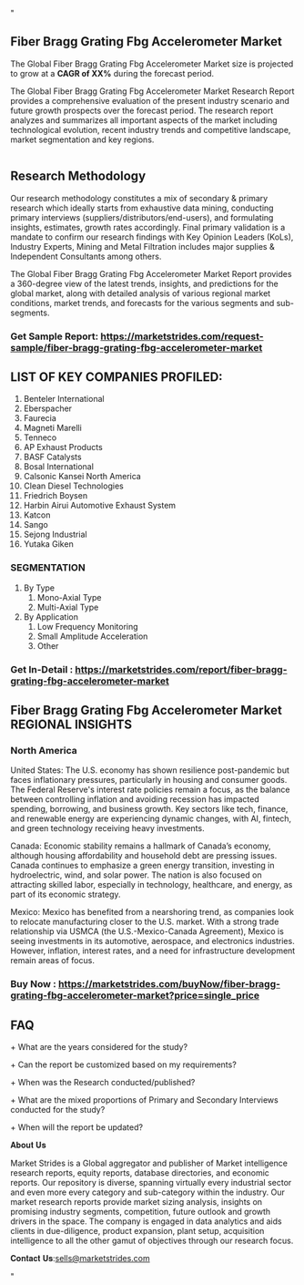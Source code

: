 <p>"</p>
<h2>Fiber Bragg Grating Fbg Accelerometer Market</h2>
<p>The Global Fiber Bragg Grating Fbg Accelerometer Market size is projected to grow at a <strong>CAGR of XX%</strong> during the forecast period.</p>
<p>The Global Fiber Bragg Grating Fbg Accelerometer Market Research Report provides a comprehensive evaluation of the present industry scenario and future growth prospects over the forecast period. The research report analyzes and summarizes all important aspects of the market including technological evolution, recent industry trends and competitive landscape, market segmentation and key regions.</p>
<p><img alt="" /></p>
<h2>Research Methodology</h2>
<p>Our research methodology constitutes a mix of secondary &amp; primary research which ideally starts from exhaustive data mining, conducting primary interviews (suppliers/distributors/end-users), and formulating insights, estimates, growth rates accordingly. Final primary validation is a mandate to confirm our research findings with Key Opinion Leaders (KoLs), Industry Experts, Mining and Metal Filtration includes major supplies &amp; Independent Consultants among others.</p>
<p>The Global Fiber Bragg Grating Fbg Accelerometer Market Report provides a 360-degree view of the latest trends, insights, and predictions for the global market, along with detailed analysis of various regional market conditions, market trends, and forecasts for the various segments and sub-segments.</p>
<h3><strong>Get Sample Report: <a href="https://marketstrides.com/request-sample/fiber-bragg-grating-fbg-accelerometer-market">https://marketstrides.com/request-sample/fiber-bragg-grating-fbg-accelerometer-market</a></strong></h3>
<h2>LIST OF KEY COMPANIES PROFILED:</h2>
<ol>
<li>Benteler International</li>
<li>Eberspacher</li>
<li>Faurecia</li>
<li>Magneti Marelli</li>
<li>Tenneco</li>
<li>AP Exhaust Products</li>
<li>BASF Catalysts</li>
<li>Bosal International</li>
<li>Calsonic Kansei North America</li>
<li>Clean Diesel Technologies</li>
<li>Friedrich Boysen</li>
<li>Harbin Airui Automotive Exhaust System</li>
<li>Katcon</li>
<li>Sango</li>
<li>Sejong Industrial</li>
<li>Yutaka Giken</li>
</ol>
<h3>SEGMENTATION</h3>
<ol>
<li>By Type
<ol>
<li>Mono-Axial Type</li>
<li>Multi-Axial Type</li>
</ol>
</li>
<li>By Application
<ol>
<li>Low Frequency Monitoring</li>
<li>Small Amplitude Acceleration</li>
<li>Other</li>
</ol>
</li>
</ol>
<h3><strong>Get In-Detail : <a href="https://marketstrides.com/report/fiber-bragg-grating-fbg-accelerometer-market">https://marketstrides.com/report/fiber-bragg-grating-fbg-accelerometer-market</a></strong></h3>
<h2>Fiber Bragg Grating Fbg Accelerometer Market REGIONAL INSIGHTS</h2>
<h3>North America</h3>
<p>United States: The U.S. economy has shown resilience post-pandemic but faces inflationary pressures, particularly in housing and consumer goods. The Federal Reserve's interest rate policies remain a focus, as the balance between controlling inflation and avoiding recession has impacted spending, borrowing, and business growth. Key sectors like tech, finance, and renewable energy are experiencing dynamic changes, with AI, fintech, and green technology receiving heavy investments.</p>
<p>Canada: Economic stability remains a hallmark of Canada’s economy, although housing affordability and household debt are pressing issues. Canada continues to emphasize a green energy transition, investing in hydroelectric, wind, and solar power. The nation is also focused on attracting skilled labor, especially in technology, healthcare, and energy, as part of its economic strategy.</p>
<p>Mexico: Mexico has benefited from a nearshoring trend, as companies look to relocate manufacturing closer to the U.S. market. With a strong trade relationship via USMCA (the U.S.-Mexico-Canada Agreement), Mexico is seeing investments in its automotive, aerospace, and electronics industries. However, inflation, interest rates, and a need for infrastructure development remain areas of focus.</p>
<h3><strong>Buy Now : <a href="https://marketstrides.com/buyNow/fiber-bragg-grating-fbg-accelerometer-market?price=single_price">https://marketstrides.com/buyNow/fiber-bragg-grating-fbg-accelerometer-market?price=single_price</a></strong></h3>
<h2>FAQ</h2>
<p>+ What are the years considered for the study?</p>
<p>+ Can the report be customized based on my requirements?</p>
<p>+ When was the Research conducted/published?</p>
<p>+ What are the mixed proportions of Primary and Secondary Interviews conducted for the study?</p>
<p>+ When will the report be updated?</p>
<p>𝐀𝐛𝐨𝐮𝐭 𝐔𝐬</p>
<p>Market Strides is a Global aggregator and publisher of Market intelligence research reports, equity reports, database directories, and economic reports. Our repository is diverse, spanning virtually every industrial sector and even more every category and sub-category within the industry. Our market research reports provide market sizing analysis, insights on promising industry segments, competition, future outlook and growth drivers in the space. The company is engaged in data analytics and aids clients in due-diligence, product expansion, plant setup, acquisition intelligence to all the other gamut of objectives through our research focus.</p>
<p>𝐂𝐨𝐧𝐭𝐚𝐜𝐭 𝐔𝐬:<a href="mailto:sells@marketstrides.com">sells@marketstrides.com</a></p>
<p>"</p>
